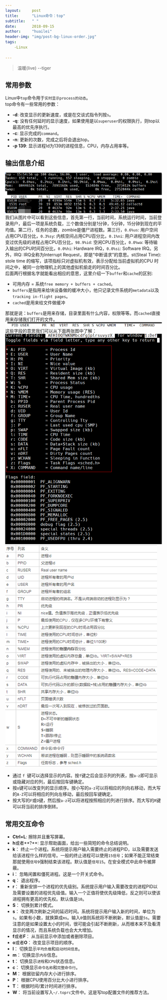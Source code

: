 ```yaml
---
layout:     post
title:      "Linux命令：top"
subtitle:   " "
date:       2018-09-15
author:     "huailei"
header-img: "img/post-bg-linux-order.jpg"
tags:
    -Linux
    
---
```


> 温暖(live) --tiger

## 常用参数
Linux中`top`命令用于`实时显示process的动态`。  
top命令有一些常用的参数：
- **-d**: 改变显示的更新速度，或是在交谈式指令列按`s`。
- **-q**: 没有任何延时的显示速度，如果使用是以`superuser`的权限执行，则top以最高的优先序执行。
- **-c**: 显示完成的`command`。
- **-n**: 更新的次数，完成之后将会退出top。  
- **-p 139**: 显示进程Id为139的进程信息，CPU，内存占用率等。   

## 输出信息介绍
![top命令输出信息](/img/in-post/post-linux/post-top-1.png)  
我们从图片中可以看到这些信息，首先第一行，当前时间，系统运行时间，当前登录用户，最后一项是系统负载，三个数值分别是1分钟，5分钟，15分钟到现在的平均值。第二行，任务的总数，zombie是僵尸进程数。第三行，`0.6%us`: 用户空间占用CPU百分比，`0.3%sy`: 内核空间占用CPU百分比，`0.1%ni`: 用户进程空间内改变过优先级的进程占用CPU百分比，`98.9%id`: 空闲CPU百分比，`0.0%wa`: 等待输入输出的CPU时间百分比，`0.0%hi`: Hardware IRQ，`0.0%si`: Software IRQ。另外，IRQ: IRQ全称为Interrupt Request，即是“中断请求”的意思。st(Steal Time): stole time 的缩写，该项指标只对虚拟机有效，表示分配给当前虚拟机的CPU 时间之中，被同一台物理机上的其他虚拟机偷走的时间百分比。  
后面两行根据名字就能看出相应的意思，这里介绍一下`buffer`和`cache`的区别:  
- 可用内存 = 系统`free memory + buffers + cached`。
- `buffers`是指用来给块设备做的缓冲大小，他只记录文件系统的`metadata`以及`tracking in-flight pages`。
- `cached`是用来给文件做缓冲  

那就是说：`buffers`是用来存储，目录里面有什么内容，权限等等。而`cached`直接用来存储我们打开的文件。  
![top命令输出信息](/img/in-post/post-linux/post-top-2.png)  
这些字段的意思我们可以从下面两张图中了解：
![top命令输出信息](/img/in-post/post-linux/post-top-3.png)
![top命令输出信息](/img/in-post/post-linux/post-top-4.png)
- 通过 `f `键可以选择显示的内容。按`f`键之后会显示列的列表，按`a-z`即可显示或隐藏对应的列，最后按回车键确定。
- 按`o`键可以改变列的显示顺序。按小写的`a-z`可以将相应的列向右移动，而大写的`A-Z`可以将相应的列向左移动，最后按回车键确定。
- 按大写的`F`或`O`键，然后按`a-z`可以将进程按照相应的列进行排序。而大写的`R`键可以将当前的排序倒转。  

## 常用交互命令
- **Ctrl+L**: 擦除并且重写屏幕。
- **h**或者**?**: 显示帮助画面，给出一些简短的命令总结说明。
- **k**： 终止一个进程。系统将提示用户输入需要终止的进程PID，以及需要发送给该进程什么样的信号。一般的终止进程可以使用`15信号`；如果不能正常结束那就使用`信号9`强制结束该进程。默认值是`信号15`。在安全模式中此命令被屏蔽。
- **i**： 忽略闲置和僵死进程。这是一个开关式命令。
- **q**： 退出程序。
- **r**： 重新安排一个进程的优先级别。系统提示用户输入需要改变的进程PID以及需要设置的进程优先级值。输入一个正值将使优先级降低，反之则可以使该进程拥有更高的优先权。默认值是`10`。
- **S**： 切换到累计模式。
- **s**： 改变两次刷新之间的延迟时间。系统将提示用户输入新的时间，单位为`s`。如果有小数，就换算成`ms`。输入`0`值则系统将不断刷新，默认值是`5s`。需要注意的是如果设置太小的时间，很可能会引起不断刷新，从而根本来不及看清显示的情况，而且系统负载也会大大增加。
- **f**或者**F**： 从当前显示中添加或者删除项目。
- **o**或者**O**： 改变显示项目的顺序。
- **l**： 切换显示`平均负载`和`启动时间信息`。
- **m**： 切换显示`内存`信息。
- **t**： 切换显示`进程`和`CPU`状态信息。
- **c**： 切换显示`命令名称`和`完整命令行`。
- **M**： 根据驻留内存大小进行排序。
- **P**： 根据CPU使用百分比大小进行排序。
- **T**： 根据时间/累计时间进行排序。
- **W**： 将当前设置写入`~/.toprc`文件中。这是写top配置文件的推荐方法。
